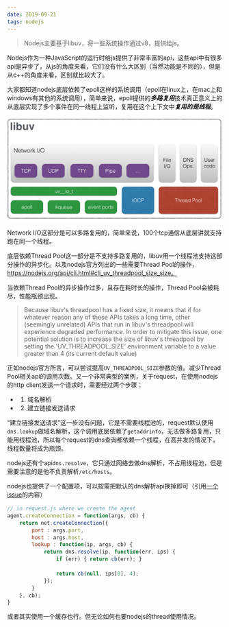 ```yaml
---
date: 2019-09-21
tags: nodejs
---
```


> Nodejs主要基于libuv，将一些系统操作通过v8，提供给js。

Nodejs作为一种JavaScript的运行时给js提供了非常丰富的api，这些api中有很多api是异步了，从js的角度来看，它们没有什么大区别（当然功能是不同的），但是从c++的角度来看，区别就比较大了。

大家都知道nodejs底层依赖了epoll这样的系统调用（epoll在linux上，在mac上和windows有其他的系统调用），简单来说，epoll提供的***多路复用***技术真正意义上的从底层实现了多个事件在同一线程上监听，复用在这个上下文中***复用的是线程***。

![](/images/architecture_libuv.png)

Network I/O这部分是可以多路复用的，简单来说，100个tcp通信从底层讲就支持跑在同一个线程。

底层依赖Thread Pool这一部分是不支持多路复用的，libuv用一个线程池支持这部分操作的异步化。以及nodejs官方列出的一些需要Thread Pool的操作，https://nodejs.org/api/cli.html#cli_uv_threadpool_size_size。

当依赖Thread Pool的异步操作过多，且存在耗时长的操作，Thread Pool会被耗尽，性能瓶颈出现。

> Because libuv's threadpool has a fixed size, it means that if for whatever reason any of these APIs takes a long time, other (seemingly unrelated) APIs that run in libuv's threadpool will experience degraded performance. In order to mitigate this issue, one potential solution is to increase the size of libuv's threadpool by setting the 'UV_THREADPOOL_SIZE' environment variable to a value greater than 4 (its current default value) 

正如nodejs官方所言，可以尝试提高`UV_THREADPOOL_SIZE`参数的值。减少Thread Pool相关api的调用次数。又一个非常典型的案例，关于request，在使用nodejs的http client发送一个请求时，需要经过两个步骤：

- 1) 域名解析
- 2) 建立链接发送请求

“建立链接发送请求”这一步没有问题，它是不需要线程池的，request默认使用`dns.lookup`做域名解析，这个调用底层依赖了`getaddrinfo`，无法做多路复用，只能用线程池，所以每个request的dns查询都依赖一个线程，在高并发的情况下，线程数量将成为瓶颈。

nodejs还有个api`dns.resolve`，它只通过网络去做dns解析，不占用线程池，但是需要注意的是他不负责解析`/etc/hosts`。

nodejs也提供了一个配置项，可以按需把默认的dns解析api换掉即可（引用[一个issue](https://github.com/request/request/issues/2491#issuecomment-272273035)的内容）

```js
// in request.js where we create the agent
agent.createConnection = function(args, cb) {
	return net.createConnection({
		port : args.port,
		host : args.host,
		lookup : function(ip, args, cb) {
			return dns.resolve(ip, function(err, ips) {
				if (err) { return cb(err); }
				
				return cb(null, ips[0], 4);
			});
		}
	}, cb);
}
```

或者其实使用一个缓存也行。但无论如何也要nodejs的thread使用情况。